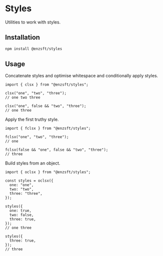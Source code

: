 # Styles

Utilities to work with styles.

## Installation

```sh
npm install @enzsft/styles
```

## Usage

Concatenate styles and optimise whitespace and conditionally apply styles.

```tsx
import { clsx } from "@enzsft/styles";

clsx("one", "two", "three");
// one two three

clsx("one", false && "two", "three");
// one three
```

Apply the first truthy style.

```tsx
import { fclsx } from "@enzsft/styles";

fclsx("one", "two", "three");
// one

fclsx(false && "one", false && "two", "three");
// three
```

Build styles from an object.

```tsx
import { oclsx } from "@enzsft/styles";

const styles = oclsx({
  one: "one",
  two: "two",
  three: "three",
});

styles({
  one: true,
  two: false,
  three: true,
});
// one three

styles({
  three: true,
});
// three
```
